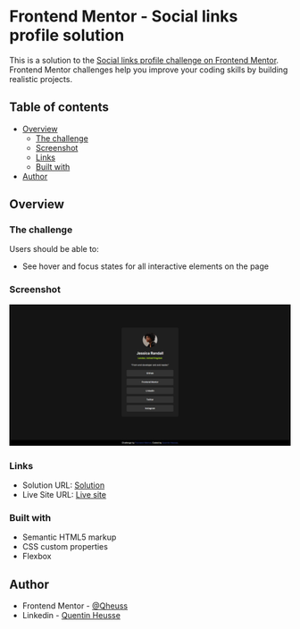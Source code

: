 # Frontend Mentor - Social links profile solution

This is a solution to the [Social links profile challenge on Frontend Mentor](https://www.frontendmentor.io/challenges/social-links-profile-UG32l9m6dQ). Frontend Mentor challenges help you improve your coding skills by building realistic projects.

## Table of contents

- [Overview](#overview)
  - [The challenge](#the-challenge)
  - [Screenshot](#screenshot)
  - [Links](#links)
  - [Built with](#built-with)
- [Author](#author)

## Overview

### The challenge

Users should be able to:

- See hover and focus states for all interactive elements on the page

### Screenshot

![](./screenshot.png)

### Links

- Solution URL: [Solution](https://www.frontendmentor.io/solutions/sociallinksprofilehtmlexercise-XkO95HOrCe)
- Live Site URL: [Live site](https://qheuss.github.io/social-links-profile-html-exercise/)

### Built with

- Semantic HTML5 markup
- CSS custom properties
- Flexbox

## Author

- Frontend Mentor - [@Qheuss](https://www.frontendmentor.io/profile/Qheuss)
- Linkedin - [Quentin Heusse](https://www.linkedin.com/in/quentin-heusse/)
